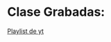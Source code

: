 # Clase Grabadas:
[Playlist de yt](https://www.youtube.com/playlist?list=PLQAEPVGPDpSviRzQEWUPDKJL2cRLLr7GJ)
